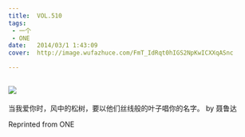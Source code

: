 ```yaml
---
title:	VOL.510
tags:
 - 一个
 - ONE
date:	2014/03/1 1:43:09
cover:	http://image.wufazhuce.com/FmT_IdRqt0hIGS2NpKwICXXqASnc

---
```

![](http://image.wufazhuce.com/FmT_IdRqt0hIGS2NpKwICXXqASnc)
---

当我爱你时，风中的松树，要以他们丝线般的叶子唱你的名字。 by 聂鲁达
 
Reprinted from ONE
